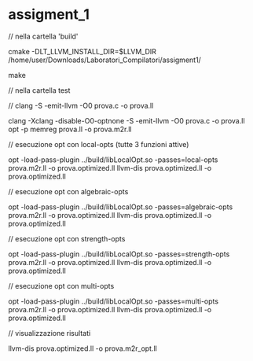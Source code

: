 # assigment_1


// nella cartella 'build'

cmake -DLT_LLVM_INSTALL_DIR=$LLVM_DIR /home/user/Downloads/Laboratori_Compilatori/assigment1/

make



// nella cartella test

// clang -S -emit-llvm -O0 prova.c -o prova.ll

clang -Xclang -disable-O0-optnone -S -emit-llvm -O0 prova.c -o prova.ll
opt -p memreg prova.ll -o prova.m2r.ll

// esecuzione opt con local-opts (tutte 3 funzioni attive)

opt -load-pass-plugin ../build/libLocalOpt.so -passes=local-opts prova.m2r.ll -o prova.optimized.ll
llvm-dis prova.optimized.ll -o prova.optimized.ll

// esecuzione opt con algebraic-opts

opt -load-pass-plugin ../build/libLocalOpt.so -passes=algebraic-opts prova.m2r.ll -o prova.optimized.ll
llvm-dis prova.optimized.ll -o prova.optimized.ll

// esecuzione opt con strength-opts

opt -load-pass-plugin ../build/libLocalOpt.so -passes=strength-opts prova.m2r.ll -o prova.optimized.ll
llvm-dis prova.optimized.ll -o prova.optimized.ll

// esecuzione opt con multi-opts

opt -load-pass-plugin ../build/libLocalOpt.so -passes=multi-opts prova.m2r.ll -o prova.optimized.ll
llvm-dis prova.optimized.ll -o prova.optimized.ll


// visualizzazione risultati

llvm-dis prova.optimized.ll -o prova.m2r_opt.ll
